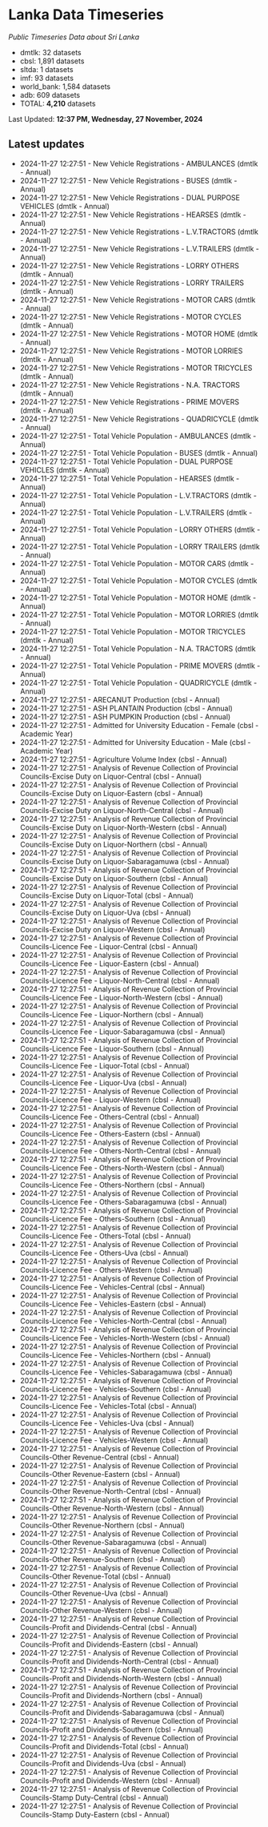 # Lanka Data Timeseries
*Public Timeseries Data about Sri Lanka*

* dmtlk: 32 datasets
* cbsl: 1,891 datasets
* sltda: 1 datasets
* imf: 93 datasets
* world_bank: 1,584 datasets
* adb: 609 datasets
* TOTAL: **4,210** datasets

Last Updated: **12:37 PM, Wednesday, 27 November, 2024**

## Latest updates

* 2024-11-27 12:27:51 - New Vehicle Registrations - AMBULANCES (dmtlk - Annual)
* 2024-11-27 12:27:51 - New Vehicle Registrations - BUSES (dmtlk - Annual)
* 2024-11-27 12:27:51 - New Vehicle Registrations - DUAL PURPOSE VEHICLES (dmtlk - Annual)
* 2024-11-27 12:27:51 - New Vehicle Registrations - HEARSES (dmtlk - Annual)
* 2024-11-27 12:27:51 - New Vehicle Registrations - L.V.TRACTORS (dmtlk - Annual)
* 2024-11-27 12:27:51 - New Vehicle Registrations - L.V.TRAILERS (dmtlk - Annual)
* 2024-11-27 12:27:51 - New Vehicle Registrations - LORRY OTHERS (dmtlk - Annual)
* 2024-11-27 12:27:51 - New Vehicle Registrations - LORRY TRAILERS (dmtlk - Annual)
* 2024-11-27 12:27:51 - New Vehicle Registrations - MOTOR CARS (dmtlk - Annual)
* 2024-11-27 12:27:51 - New Vehicle Registrations - MOTOR CYCLES (dmtlk - Annual)
* 2024-11-27 12:27:51 - New Vehicle Registrations - MOTOR HOME (dmtlk - Annual)
* 2024-11-27 12:27:51 - New Vehicle Registrations - MOTOR LORRIES (dmtlk - Annual)
* 2024-11-27 12:27:51 - New Vehicle Registrations - MOTOR TRICYCLES (dmtlk - Annual)
* 2024-11-27 12:27:51 - New Vehicle Registrations - N.A. TRACTORS (dmtlk - Annual)
* 2024-11-27 12:27:51 - New Vehicle Registrations - PRIME MOVERS (dmtlk - Annual)
* 2024-11-27 12:27:51 - New Vehicle Registrations - QUADRICYCLE (dmtlk - Annual)
* 2024-11-27 12:27:51 - Total Vehicle Population - AMBULANCES (dmtlk - Annual)
* 2024-11-27 12:27:51 - Total Vehicle Population - BUSES (dmtlk - Annual)
* 2024-11-27 12:27:51 - Total Vehicle Population - DUAL PURPOSE VEHICLES (dmtlk - Annual)
* 2024-11-27 12:27:51 - Total Vehicle Population - HEARSES (dmtlk - Annual)
* 2024-11-27 12:27:51 - Total Vehicle Population - L.V.TRACTORS (dmtlk - Annual)
* 2024-11-27 12:27:51 - Total Vehicle Population - L.V.TRAILERS (dmtlk - Annual)
* 2024-11-27 12:27:51 - Total Vehicle Population - LORRY OTHERS (dmtlk - Annual)
* 2024-11-27 12:27:51 - Total Vehicle Population - LORRY TRAILERS (dmtlk - Annual)
* 2024-11-27 12:27:51 - Total Vehicle Population - MOTOR CARS (dmtlk - Annual)
* 2024-11-27 12:27:51 - Total Vehicle Population - MOTOR CYCLES (dmtlk - Annual)
* 2024-11-27 12:27:51 - Total Vehicle Population - MOTOR HOME (dmtlk - Annual)
* 2024-11-27 12:27:51 - Total Vehicle Population - MOTOR LORRIES (dmtlk - Annual)
* 2024-11-27 12:27:51 - Total Vehicle Population - MOTOR TRICYCLES (dmtlk - Annual)
* 2024-11-27 12:27:51 - Total Vehicle Population - N.A. TRACTORS (dmtlk - Annual)
* 2024-11-27 12:27:51 - Total Vehicle Population - PRIME MOVERS (dmtlk - Annual)
* 2024-11-27 12:27:51 - Total Vehicle Population - QUADRICYCLE (dmtlk - Annual)
* 2024-11-27 12:27:51 - ARECANUT Production (cbsl - Annual)
* 2024-11-27 12:27:51 - ASH PLANTAIN Production (cbsl - Annual)
* 2024-11-27 12:27:51 - ASH PUMPKIN Production (cbsl - Annual)
* 2024-11-27 12:27:51 - Admitted for University Education - Female (cbsl - Academic Year)
* 2024-11-27 12:27:51 - Admitted for University Education - Male (cbsl - Academic Year)
* 2024-11-27 12:27:51 - Agriculture Volume Index (cbsl - Annual)
* 2024-11-27 12:27:51 - Analysis of Revenue Collection of Provincial Councils-Excise Duty on Liquor-Central (cbsl - Annual)
* 2024-11-27 12:27:51 - Analysis of Revenue Collection of Provincial Councils-Excise Duty on Liquor-Eastern (cbsl - Annual)
* 2024-11-27 12:27:51 - Analysis of Revenue Collection of Provincial Councils-Excise Duty on Liquor-North-Central (cbsl - Annual)
* 2024-11-27 12:27:51 - Analysis of Revenue Collection of Provincial Councils-Excise Duty on Liquor-North-Western (cbsl - Annual)
* 2024-11-27 12:27:51 - Analysis of Revenue Collection of Provincial Councils-Excise Duty on Liquor-Northern (cbsl - Annual)
* 2024-11-27 12:27:51 - Analysis of Revenue Collection of Provincial Councils-Excise Duty on Liquor-Sabaragamuwa (cbsl - Annual)
* 2024-11-27 12:27:51 - Analysis of Revenue Collection of Provincial Councils-Excise Duty on Liquor-Southern (cbsl - Annual)
* 2024-11-27 12:27:51 - Analysis of Revenue Collection of Provincial Councils-Excise Duty on Liquor-Total (cbsl - Annual)
* 2024-11-27 12:27:51 - Analysis of Revenue Collection of Provincial Councils-Excise Duty on Liquor-Uva (cbsl - Annual)
* 2024-11-27 12:27:51 - Analysis of Revenue Collection of Provincial Councils-Excise Duty on Liquor-Western (cbsl - Annual)
* 2024-11-27 12:27:51 - Analysis of Revenue Collection of Provincial Councils-Licence Fee - Liquor-Central (cbsl - Annual)
* 2024-11-27 12:27:51 - Analysis of Revenue Collection of Provincial Councils-Licence Fee - Liquor-Eastern (cbsl - Annual)
* 2024-11-27 12:27:51 - Analysis of Revenue Collection of Provincial Councils-Licence Fee - Liquor-North-Central (cbsl - Annual)
* 2024-11-27 12:27:51 - Analysis of Revenue Collection of Provincial Councils-Licence Fee - Liquor-North-Western (cbsl - Annual)
* 2024-11-27 12:27:51 - Analysis of Revenue Collection of Provincial Councils-Licence Fee - Liquor-Northern (cbsl - Annual)
* 2024-11-27 12:27:51 - Analysis of Revenue Collection of Provincial Councils-Licence Fee - Liquor-Sabaragamuwa (cbsl - Annual)
* 2024-11-27 12:27:51 - Analysis of Revenue Collection of Provincial Councils-Licence Fee - Liquor-Southern (cbsl - Annual)
* 2024-11-27 12:27:51 - Analysis of Revenue Collection of Provincial Councils-Licence Fee - Liquor-Total (cbsl - Annual)
* 2024-11-27 12:27:51 - Analysis of Revenue Collection of Provincial Councils-Licence Fee - Liquor-Uva (cbsl - Annual)
* 2024-11-27 12:27:51 - Analysis of Revenue Collection of Provincial Councils-Licence Fee - Liquor-Western (cbsl - Annual)
* 2024-11-27 12:27:51 - Analysis of Revenue Collection of Provincial Councils-Licence Fee - Others-Central (cbsl - Annual)
* 2024-11-27 12:27:51 - Analysis of Revenue Collection of Provincial Councils-Licence Fee - Others-Eastern (cbsl - Annual)
* 2024-11-27 12:27:51 - Analysis of Revenue Collection of Provincial Councils-Licence Fee - Others-North-Central (cbsl - Annual)
* 2024-11-27 12:27:51 - Analysis of Revenue Collection of Provincial Councils-Licence Fee - Others-North-Western (cbsl - Annual)
* 2024-11-27 12:27:51 - Analysis of Revenue Collection of Provincial Councils-Licence Fee - Others-Northern (cbsl - Annual)
* 2024-11-27 12:27:51 - Analysis of Revenue Collection of Provincial Councils-Licence Fee - Others-Sabaragamuwa (cbsl - Annual)
* 2024-11-27 12:27:51 - Analysis of Revenue Collection of Provincial Councils-Licence Fee - Others-Southern (cbsl - Annual)
* 2024-11-27 12:27:51 - Analysis of Revenue Collection of Provincial Councils-Licence Fee - Others-Total (cbsl - Annual)
* 2024-11-27 12:27:51 - Analysis of Revenue Collection of Provincial Councils-Licence Fee - Others-Uva (cbsl - Annual)
* 2024-11-27 12:27:51 - Analysis of Revenue Collection of Provincial Councils-Licence Fee - Others-Western (cbsl - Annual)
* 2024-11-27 12:27:51 - Analysis of Revenue Collection of Provincial Councils-Licence Fee - Vehicles-Central (cbsl - Annual)
* 2024-11-27 12:27:51 - Analysis of Revenue Collection of Provincial Councils-Licence Fee - Vehicles-Eastern (cbsl - Annual)
* 2024-11-27 12:27:51 - Analysis of Revenue Collection of Provincial Councils-Licence Fee - Vehicles-North-Central (cbsl - Annual)
* 2024-11-27 12:27:51 - Analysis of Revenue Collection of Provincial Councils-Licence Fee - Vehicles-North-Western (cbsl - Annual)
* 2024-11-27 12:27:51 - Analysis of Revenue Collection of Provincial Councils-Licence Fee - Vehicles-Northern (cbsl - Annual)
* 2024-11-27 12:27:51 - Analysis of Revenue Collection of Provincial Councils-Licence Fee - Vehicles-Sabaragamuwa (cbsl - Annual)
* 2024-11-27 12:27:51 - Analysis of Revenue Collection of Provincial Councils-Licence Fee - Vehicles-Southern (cbsl - Annual)
* 2024-11-27 12:27:51 - Analysis of Revenue Collection of Provincial Councils-Licence Fee - Vehicles-Total (cbsl - Annual)
* 2024-11-27 12:27:51 - Analysis of Revenue Collection of Provincial Councils-Licence Fee - Vehicles-Uva (cbsl - Annual)
* 2024-11-27 12:27:51 - Analysis of Revenue Collection of Provincial Councils-Licence Fee - Vehicles-Western (cbsl - Annual)
* 2024-11-27 12:27:51 - Analysis of Revenue Collection of Provincial Councils-Other Revenue-Central (cbsl - Annual)
* 2024-11-27 12:27:51 - Analysis of Revenue Collection of Provincial Councils-Other Revenue-Eastern (cbsl - Annual)
* 2024-11-27 12:27:51 - Analysis of Revenue Collection of Provincial Councils-Other Revenue-North-Central (cbsl - Annual)
* 2024-11-27 12:27:51 - Analysis of Revenue Collection of Provincial Councils-Other Revenue-North-Western (cbsl - Annual)
* 2024-11-27 12:27:51 - Analysis of Revenue Collection of Provincial Councils-Other Revenue-Northern (cbsl - Annual)
* 2024-11-27 12:27:51 - Analysis of Revenue Collection of Provincial Councils-Other Revenue-Sabaragamuwa (cbsl - Annual)
* 2024-11-27 12:27:51 - Analysis of Revenue Collection of Provincial Councils-Other Revenue-Southern (cbsl - Annual)
* 2024-11-27 12:27:51 - Analysis of Revenue Collection of Provincial Councils-Other Revenue-Total (cbsl - Annual)
* 2024-11-27 12:27:51 - Analysis of Revenue Collection of Provincial Councils-Other Revenue-Uva (cbsl - Annual)
* 2024-11-27 12:27:51 - Analysis of Revenue Collection of Provincial Councils-Other Revenue-Western (cbsl - Annual)
* 2024-11-27 12:27:51 - Analysis of Revenue Collection of Provincial Councils-Profit and Dividends-Central (cbsl - Annual)
* 2024-11-27 12:27:51 - Analysis of Revenue Collection of Provincial Councils-Profit and Dividends-Eastern (cbsl - Annual)
* 2024-11-27 12:27:51 - Analysis of Revenue Collection of Provincial Councils-Profit and Dividends-North-Central (cbsl - Annual)
* 2024-11-27 12:27:51 - Analysis of Revenue Collection of Provincial Councils-Profit and Dividends-North-Western (cbsl - Annual)
* 2024-11-27 12:27:51 - Analysis of Revenue Collection of Provincial Councils-Profit and Dividends-Northern (cbsl - Annual)
* 2024-11-27 12:27:51 - Analysis of Revenue Collection of Provincial Councils-Profit and Dividends-Sabaragamuwa (cbsl - Annual)
* 2024-11-27 12:27:51 - Analysis of Revenue Collection of Provincial Councils-Profit and Dividends-Southern (cbsl - Annual)
* 2024-11-27 12:27:51 - Analysis of Revenue Collection of Provincial Councils-Profit and Dividends-Total (cbsl - Annual)
* 2024-11-27 12:27:51 - Analysis of Revenue Collection of Provincial Councils-Profit and Dividends-Uva (cbsl - Annual)
* 2024-11-27 12:27:51 - Analysis of Revenue Collection of Provincial Councils-Profit and Dividends-Western (cbsl - Annual)
* 2024-11-27 12:27:51 - Analysis of Revenue Collection of Provincial Councils-Stamp Duty-Central (cbsl - Annual)
* 2024-11-27 12:27:51 - Analysis of Revenue Collection of Provincial Councils-Stamp Duty-Eastern (cbsl - Annual)